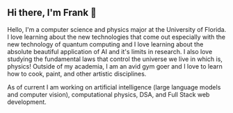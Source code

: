 ## Hi there, I'm Frank 👋

Hello, I'm a computer science and physics major at the University of Florida. I love learning about the new technologies that come out especially with the new technology of quantum computing and I love learning about the absolute beautiful application of AI and it's limits in research. I also love studying the fundamental laws that control the universe we live in which is, physics! Outside of my academia, I am an avid gym goer and I love to learn how to cook, paint, and other artistic disciplines.

As of current I am working on artificial intelligence (large language models and computer vision), computational physics, DSA, and Full Stack web development.
<!--
**Wizzarddude305/Wizzarddude305** is a ✨ _special_ ✨ repository because its `README.md` (this file) appears on your GitHub profile.

Here are some ideas to get you started:

- 🔭 I’m currently working on ...
- 🌱 I’m currently learning ...
- 👯 I’m looking to collaborate on ...
- 🤔 I’m looking for help with ...
- 💬 Ask me about ...
- 📫 How to reach me: ...
- 😄 Pronouns: ...
- ⚡ Fun fact: ...
-->

 
